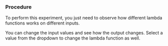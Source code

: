 ### Procedure

To perform this experiment, you just need to observe how different lambda functions works on different inputs.

You can change the input values and see how the output changes. Select a value from the dropdown to change the lambda function as well.